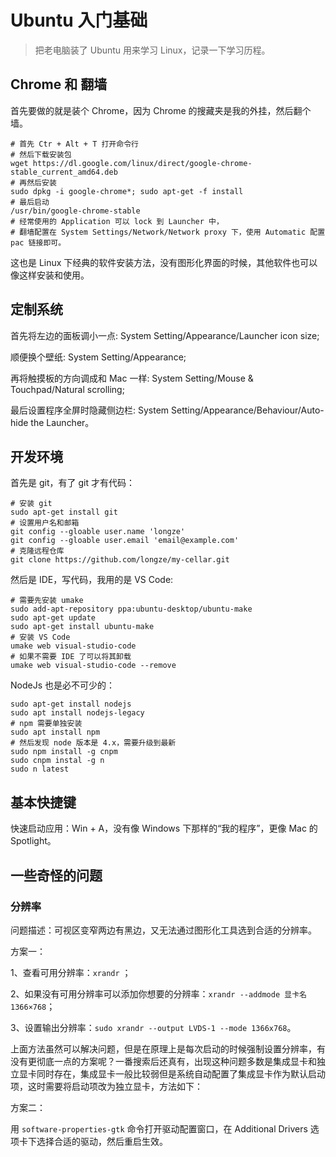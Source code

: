 # Ubuntu 入门基础

> 把老电脑装了 Ubuntu 用来学习 Linux，记录一下学习历程。

## Chrome 和 翻墙

首先要做的就是装个 Chrome，因为 Chrome 的搜藏夹是我的外挂，然后翻个墙。

```shell
# 首先 Ctr + Alt + T 打开命令行
# 然后下载安装包
wget https://dl.google.com/linux/direct/google-chrome-stable_current_amd64.deb 
# 再然后安装
sudo dpkg -i google-chrome*; sudo apt-get -f install
# 最后启动
/usr/bin/google-chrome-stable
# 经常使用的 Application 可以 lock 到 Launcher 中，
# 翻墙配置在 System Settings/Network/Network proxy 下，使用 Automatic 配置 pac 链接即可。
```

这也是 Linux 下经典的软件安装方法，没有图形化界面的时候，其他软件也可以像这样安装和使用。

## 定制系统

首先将左边的面板调小一点: System Setting/Appearance/Launcher icon size;

顺便换个壁纸: System Setting/Appearance;

再将触摸板的方向调成和 Mac 一样: System Setting/Mouse & Touchpad/Natural scrolling;

最后设置程序全屏时隐藏侧边栏: System Setting/Appearance/Behaviour/Auto-hide the Launcher。

## 开发环境

首先是 git，有了 git 才有代码：

```shell
# 安装 git
sudo apt-get install git
# 设置用户名和邮箱
git config --gloable user.name 'longze'
git config --gloable user.email 'email@example.com'
# 克隆远程仓库
git clone https://github.com/longze/my-cellar.git
```

然后是 IDE，写代码，我用的是 VS Code: 

```shell
# 需要先安装 umake
sudo add-apt-repository ppa:ubuntu-desktop/ubuntu-make
sudo apt-get update
sudo apt-get install ubuntu-make
# 安装 VS Code
umake web visual-studio-code
# 如果不需要 IDE 了可以将其卸载
umake web visual-studio-code --remove
```

NodeJs 也是必不可少的：

```shell
sudo apt-get install nodejs
sudo apt install nodejs-legacy
# npm 需要单独安装
sudo apt install npm
# 然后发现 node 版本是 4.x，需要升级到最新
sudo npm install -g cnpm
sudo cnpm instal -g n
sudo n latest
```

## 基本快捷键

快速启动应用：Win + A，没有像 Windows 下那样的“我的程序”，更像 Mac 的 Spotlight。


## 一些奇怪的问题

### 分辨率

问题描述：可视区变窄两边有黑边，又无法通过图形化工具选到合适的分辨率。

方案一：

1、查看可用分辨率：`xrandr` ；

2、如果没有可用分辨率可以添加你想要的分辨率：`xrandr --addmode 显卡名 1366×768`；

3、设置输出分辨率：`sudo xrandr --output LVDS-1 --mode 1366x768`。

上面方法虽然可以解决问题，但是在原理上是每次启动的时候强制设置分辨率，有没有更彻底一点的方案呢？一番搜索后还真有，出现这种问题多数是集成显卡和独立显卡同时存在，集成显卡一般比较弱但是系统自动配置了集成显卡作为默认启动项，这时需要将启动项改为独立显卡，方法如下：


方案二：

用 `software-properties-gtk` 命令打开驱动配置窗口，在 Additional Drivers 选项卡下选择合适的驱动，然后重启生效。
